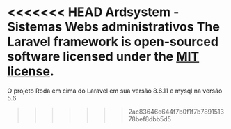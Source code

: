 <<<<<<< HEAD
Ardsystem - Sistemas Webs administrativos
The Laravel framework is open-sourced software licensed under the [MIT license](https://opensource.org/licenses/MIT).
=======
O projeto Roda em cima do Laravel em sua versão 8.6.11 e mysql na versão 5.6
>>>>>>> 2ac83646e644f7b0f1f7b789151378bef8dbb5d5
